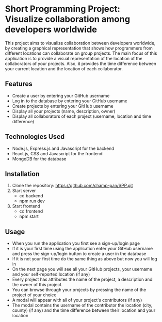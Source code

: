 # Short Programming Project: Visualize collaboration among developers worldwide

This project aims to visualize collaboration between developers worldwide, by creating a graphical representation that shows how 
programmers from different locations can collaborate on group projects. The main focus of this application is to provide a visual representation of the 
location of the collaborators of your projects. Also, it provides the time difference between your current location and the location of each collaborator.

## Features

- Create a user by entering your GitHub username
- Log in to the database by entering your GitHub username
- Create projects by entering your GitHub username
- Display all your projects (name, description, owner)
- Display all collaborators of each project (username, location and time difference)

## Technologies Used

- Node.js, Express.js and Javascript for the backend
- React.js, CSS and Javascript for the frontend
- MongoDB for the database

## Installation

1. Clone the repository: https://github.com/champ-pan/SPP.git
2. Start server
   - cd backend
   - npm run dev
3. Start frontend
   - cd frontend
   - npm start


## Usage

- When you run the application you first see a sign-up/login page
- If it is your first time using the application enter your GitHub username and press the sign-up/login button to create a user in the database
- If it is not your first time do the same thing as above but now you will log in
- On the next page you will see all your GitHub projects, your username and your self-reported location (if any)
- Every project has attributes the name of the project, a description and the owner of this project.
- You can browse through your projects by pressing the name of the project of your choice
- A modal will appear with all of your project's contributors (if any)
- The modal contains the username of the contributor the location (city, county) (if any) and the time difference between their location and your location
